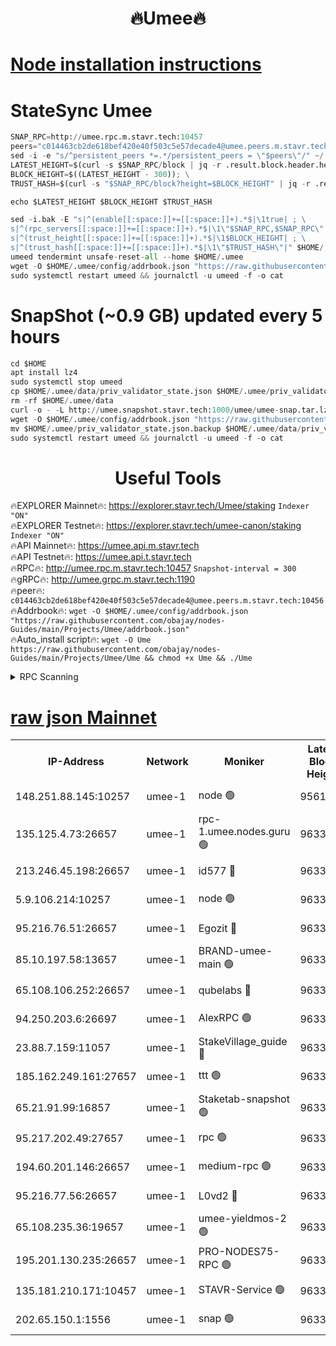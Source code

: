 <h1 align="center"> 🔥Umee🔥</h1>


[Node installation instructions](https://github.com/obajay/nodes-Guides/tree/main/Projects/Umee)
=
# StateSync Umee
```python
SNAP_RPC=http://umee.rpc.m.stavr.tech:10457
peers="c014463cb2de618bef420e40f503c5e57decade4@umee.peers.m.stavr.tech:10456"
sed -i -e "s/^persistent_peers *=.*/persistent_peers = \"$peers\"/" ~/.umee/config/config.toml
LATEST_HEIGHT=$(curl -s $SNAP_RPC/block | jq -r .result.block.header.height); \
BLOCK_HEIGHT=$((LATEST_HEIGHT - 300)); \
TRUST_HASH=$(curl -s "$SNAP_RPC/block?height=$BLOCK_HEIGHT" | jq -r .result.block_id.hash)

echo $LATEST_HEIGHT $BLOCK_HEIGHT $TRUST_HASH

sed -i.bak -E "s|^(enable[[:space:]]+=[[:space:]]+).*$|\1true| ; \
s|^(rpc_servers[[:space:]]+=[[:space:]]+).*$|\1\"$SNAP_RPC,$SNAP_RPC\"| ; \
s|^(trust_height[[:space:]]+=[[:space:]]+).*$|\1$BLOCK_HEIGHT| ; \
s|^(trust_hash[[:space:]]+=[[:space:]]+).*$|\1\"$TRUST_HASH\"|" $HOME/.umee/config/config.toml
umeed tendermint unsafe-reset-all --home $HOME/.umee
wget -O $HOME/.umee/config/addrbook.json "https://raw.githubusercontent.com/obajay/nodes-Guides/main/Projects/Umee/addrbook.json"
sudo systemctl restart umeed && journalctl -u umeed -f -o cat
```
# SnapShot (~0.9 GB) updated every 5 hours
```python
cd $HOME
apt install lz4
sudo systemctl stop umeed
cp $HOME/.umee/data/priv_validator_state.json $HOME/.umee/priv_validator_state.json.backup
rm -rf $HOME/.umee/data
curl -o - -L http://umee.snapshot.stavr.tech:1000/umee/umee-snap.tar.lz4 | lz4 -c -d - | tar -x -C $HOME/.umee --strip-components 2
wget -O $HOME/.umee/config/addrbook.json "https://raw.githubusercontent.com/obajay/nodes-Guides/main/Projects/Umee/addrbook.json"
mv $HOME/.umee/priv_validator_state.json.backup $HOME/.umee/data/priv_validator_state.json
sudo systemctl restart umeed && journalctl -u umeed -f -o cat
```
 <h1 align="center"> Useful Tools</h1>

🔥EXPLORER Mainnet🔥:      https://explorer.stavr.tech/Umee/staking             `Indexer "ON"` \
🔥EXPLORER Testnet🔥:        https://explorer.stavr.tech/umee-canon/staking      `Indexer "ON"` \
🔥API Mainnet🔥:                   https://umee.api.m.stavr.tech \
🔥API Testnet🔥:                     https://umee.api.t.stavr.tech \
🔥RPC🔥:                                   http://umee.rpc.m.stavr.tech:10457                     `Snapshot-interval = 300` \
🔥gRPC🔥:                              http://umee.grpc.m.stavr.tech:1190 \
🔥peer🔥:                     `c014463cb2de618bef420e40f503c5e57decade4@umee.peers.m.stavr.tech:10456` \
🔥Addrbook🔥:    ```wget -O $HOME/.umee/config/addrbook.json "https://raw.githubusercontent.com/obajay/nodes-Guides/main/Projects/Umee/addrbook.json"``` \
🔥Auto_install script🔥: ```wget -O Ume https://raw.githubusercontent.com/obajay/nodes-Guides/main/Projects/Umee/Ume && chmod +x Ume && ./Ume```

<details>
<summary>RPC Scanning</summary>

<h2 align="center"> We scan nodes in real time every 4 hours. And we provide the final result of RPC endpoints.
We cannot influence the operation of these nodes in any way. </h2>


```python
If Voting Power is higher than 0 --> then the Node is a validator of the network and may be subject to attack and be a potential threat to the chain.
```
```python
We marked such validators with a red symbol
```

</details>

[raw json Mainnet](https://rpc-check.umeem.stavr.tech/umeem/rpc-umeem-result.json)
=



<table><tr><th>IP-Address</th><th>Network</th><th>Moniker</th><th>Latest Block Height</th><th>Earliest Block Height</th><th>Catching Up</th><th>Tx Index</th><th>Voting Power</th><th>Scan Time</th></tr><tr><td>148.251.88.145:10257</td><td>umee-1</td><td>node 🟢</td><td>9561500</td><td>5050395</td><td>False</td><td>on</td><td>0</td><td>2023-12-11T15:32:47.494507300UTC</td></tr><tr><td>135.125.4.73:26657</td><td>umee-1</td><td>rpc-1.umee.nodes.guru 🟢</td><td>9633744</td><td>5167386</td><td>False</td><td>on</td><td>0</td><td>2023-12-11T15:34:26.593899336UTC</td></tr><tr><td>213.246.45.198:26657</td><td>umee-1</td><td>id577 🔴</td><td>9633728</td><td>7100001</td><td>False</td><td>on</td><td>35122786</td><td>2023-12-11T15:32:51.882680438UTC</td></tr><tr><td>5.9.106.214:10257</td><td>umee-1</td><td>node 🟢</td><td>9633739</td><td>7942001</td><td>False</td><td>on</td><td>0</td><td>2023-12-11T15:33:59.369601401UTC</td></tr><tr><td>95.216.76.51:26657</td><td>umee-1</td><td>Egozit 🔴</td><td>9633744</td><td>8262001</td><td>False</td><td>off</td><td>37714491</td><td>2023-12-11T15:34:26.253447595UTC</td></tr><tr><td>85.10.197.58:13657</td><td>umee-1</td><td>BRAND-umee-main 🟢</td><td>9633731</td><td>8427832</td><td>False</td><td>on</td><td>0</td><td>2023-12-11T15:33:13.401106412UTC</td></tr><tr><td>65.108.106.252:26657</td><td>umee-1</td><td>qubelabs 🔴</td><td>9633731</td><td>8825432</td><td>False</td><td>on</td><td>36830639</td><td>2023-12-11T15:33:13.762236883UTC</td></tr><tr><td>94.250.203.6:26697</td><td>umee-1</td><td>AlexRPC 🟢</td><td>9633729</td><td>8910001</td><td>False</td><td>on</td><td>0</td><td>2023-12-11T15:33:04.920278342UTC</td></tr><tr><td>23.88.7.159:11057</td><td>umee-1</td><td>StakeVillage_guide 🔴</td><td>9633738</td><td>9137726</td><td>False</td><td>on</td><td>1331316</td><td>2023-12-11T15:33:51.748295248UTC</td></tr><tr><td>185.162.249.161:27657</td><td>umee-1</td><td>ttt 🟢</td><td>9633737</td><td>9321953</td><td>False</td><td>on</td><td>0</td><td>2023-12-11T15:33:45.355258003UTC</td></tr><tr><td>65.21.91.99:16857</td><td>umee-1</td><td>Staketab-snapshot 🟢</td><td>9633734</td><td>9358001</td><td>False</td><td>off</td><td>0</td><td>2023-12-11T15:33:26.396317617UTC</td></tr><tr><td>95.217.202.49:27657</td><td>umee-1</td><td>rpc 🟢</td><td>9633737</td><td>9440090</td><td>False</td><td>on</td><td>0</td><td>2023-12-11T15:33:45.130742231UTC</td></tr><tr><td>194.60.201.146:26657</td><td>umee-1</td><td>medium-rpc 🟢</td><td>9633729</td><td>9484365</td><td>False</td><td>on</td><td>0</td><td>2023-12-11T15:33:00.410293670UTC</td></tr><tr><td>95.216.77.56:26657</td><td>umee-1</td><td>L0vd2 🔴</td><td>9633747</td><td>9533747</td><td>False</td><td>off</td><td>37498386</td><td>2023-12-11T15:34:43.950758029UTC</td></tr><tr><td>65.108.235.36:19657</td><td>umee-1</td><td>umee-yieldmos-2 🟢</td><td>9633719</td><td>9575548</td><td>False</td><td>on</td><td>0</td><td>2023-12-11T15:32:04.167716072UTC</td></tr><tr><td>195.201.130.235:26657</td><td>umee-1</td><td>PRO-NODES75-RPC 🟢</td><td>9633738</td><td>9586093</td><td>False</td><td>on</td><td>0</td><td>2023-12-11T15:33:56.184450506UTC</td></tr><tr><td>135.181.210.171:10457</td><td>umee-1</td><td>STAVR-Service 🟢</td><td>9633745</td><td>9630901</td><td>False</td><td>on</td><td>0</td><td>2023-12-11T15:34:33.256513185UTC</td></tr><tr><td>202.65.150.1:1556</td><td>umee-1</td><td>snap 🟢</td><td>9633739</td><td>9631535</td><td>False</td><td>off</td><td>0</td><td>2023-12-11T15:33:57.058013336UTC</td></tr></table>
